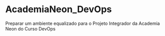 # AcademiaNeon_DevOps
Preparar um ambiente equalizado para o Projeto Integrador da Academia Neon do Curso DevOps 
